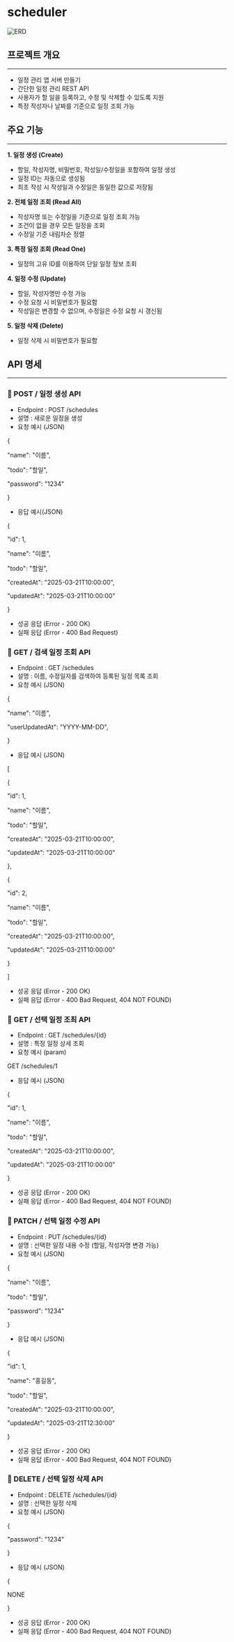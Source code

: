 # scheduler


![ERD](https://github.com/classseoha/scheduler/blob/main/ERD.png)

## 프로젝트 개요

----

* 일정 관리 앱 서버 만들기
* 간단한 일정 관리 REST API
* 사용자가 할 일을 등록하고, 수정 및 삭제할 수 있도록 지원
* 특정 작성자나 날짜를 기준으로 일정 조회 가능

## 주요 기능

----
**1. 일정 생성 (Create)**

* 할일, 작성자명, 비밀번호, 작성일/수정일을 포함하여 일정 생성
* 일정 ID는 자동으로 생성됨
* 최초 작성 시 작성일과 수정일은 동일한 값으로 저장됨

**2. 전체 일정 조회 (Read All)**

* 작성자명 또는 수정일을 기준으로 일정 조회 가능
* 조건이 없을 경우 모든 일정을 조회
* 수정일 기준 내림차순 정렬

**3. 특정 일정 조회 (Read One)**

* 일정의 고유 ID를 이용하여 단일 일정 정보 조회

**4. 일정 수정 (Update)**

* 할일, 작성자명만 수정 가능
* 수정 요청 시 비밀번호가 필요함
* 작성일은 변경할 수 없으며, 수정일은 수정 요청 시 갱신됨

**5. 일정 삭제 (Delete)**

* 일정 삭제 시 비밀번호가 필요함

## API 명세

----
### 📌 POST / 일정 생성 API
* Endpoint : POST /schedules
* 설명 : 새로운 일정을 생성
* 요청 예시 (JSON)

{

"name": "이름",

"todo": "할일",

"password": "1234"

}

* 응답 예시(JSON)

{

"id": 1,

"name": "이름",

"todo": "할일",

"createdAt": "2025-03-21T10:00:00",

"updatedAt": "2025-03-21T10:00:00"

}

* 성공 응답 (Error - 200 OK)
* 실패 응답 (Error - 400 Bad Request)

### 📌 GET / 검색 일정 조회 API
* Endpoint : GET /schedules
* 설명 : 이름, 수정일자를 검색하여 등록된 일정 목록 조회
* 요청 예시 (JSON)

{

"name": "이름",

"userUpdatedAt": "YYYY-MM-DD",

}

* 응답 예시 (JSON)

[

{

"id": 1,

"name": "이름",

"todo": "할일",

"createdAt": "2025-03-21T10:00:00",

"updatedAt": "2025-03-21T10:00:00"

},

{

"id": 2,

"name": "이름",

"todo": "할일",

"createdAt": "2025-03-21T10:00:00",

"updatedAt": "2025-03-21T10:00:00"

}

]

* 성공 응답 (Error - 200 OK)
* 실패 응답 (Error - 400 Bad Request, 404 NOT FOUND)

### 📌 GET / 선택 일정 조최 API
* Endpoint : GET /schedules/{id}
* 설명 : 특정 일정 상세 조회
* 요청 예시 (param)

GET /schedules/1

* 응답 예시 (JSON)

{

"id": 1,

"name": "이름",

"todo": "할일",

"createdAt": "2025-03-21T10:00:00",

"updatedAt": "2025-03-21T10:00:00"

}

* 성공 응답 (Error - 200 OK)
* 실패 응답 (Error - 400 Bad Request, 404 NOT FOUND)

### 📌 PATCH / 선택 일정 수정 API
* Endpoint : PUT /schedules/{id}
* 설명 : 선택한 일정 내용 수정 (할일, 작성자명 변경 가능)
* 요청 예시 (JSON)

{

"name": "이름",

"todo": "할일",

"password": "1234"

}

* 응답 예시 (JSON)

{

"id": 1,

"name": "홍길동",

"todo": "할일",

"createdAt": "2025-03-21T10:00:00",

"updatedAt": "2025-03-21T12:30:00"

}

* 성공 응답 (Error - 200 OK)
* 실패 응답 (Error - 400 Bad Request, 404 NOT FOUND)

### 📌 DELETE / 선택 일정 삭제 API
* Endpoint : DELETE /schedules/{id}
* 설명 : 선택한 일정 삭제
* 요청 예시 (JSON)

{

"password": "1234"

}

* 응답 예시 (JSON)

{

NONE

}

* 성공 응답 (Error - 200 OK)
* 실패 응답 (Error - 400 Bad Request, 404 NOT FOUND)




